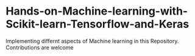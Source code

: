 # Hands-on-Machine-learning-with-Scikit-learn-Tensorflow-and-Keras
Implementing differnt aspects of Machine learning in this Repository. Contributions are welcome

